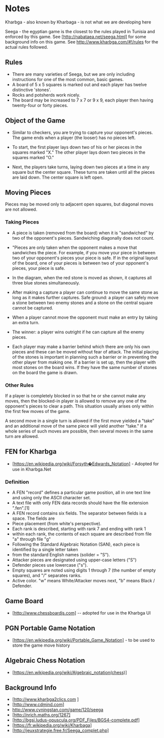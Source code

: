 # Notes

Kharbga - also known by Kharbaga  - is not what we are developing here

Seega - the egyptian game is the closest to the rules played in Tunisia and enforced by this game. See [http://nabataea.net/seega.html] for some background info on this game. See http://www.kharbga.com/#!/rules for the actual rules followed.

## Rules

- There are many varieties of Seega, but we are only including instructions for one of the most common, basic games.
- A board of 5 x 5 squares is marked out and each player has twelve distinctive 'stones'.
- Rocks and potsherds work nicely.
- The board may be increased to 7 x 7 or 9 x 9, each player then having twenty-four or forty pieces.

## Object of the Game

- Similar to checkers, you are trying to capture your opponent's pieces. The game ends when a player (the looser) has no pieces left.

- To start, the first player lays down two of his or her pieces in the squares marked "X." The other player lays down two pieces in the squares marked "O."

- Next, the players take turns, laying down two pieces at a time in any square but the center square. These turns are taken until all the pieces are laid down. The center square is left open.

## Moving Pieces

Pieces may be moved only to adjacent open squares, but diagonal moves are not allowed.

### Taking Pieces

- A piece is taken (removed from the board) when it is "sandwiched" by two of the opponent's pieces. Sandwiching diagonally does not count. 

- "Pieces are only taken when the opponent makes a move that sandwiches the piece. For example, if you move your piece in between two of your opponent's pieces your piece is safe. If in the original layout of the board, one of your pieces is between two of your opponent's pieces,  your piece is safe.

- In the diagram, when the red stone is moved as shown, it captures all three blue stones simultaneously.

- After making a capture a player can continue to move the same stone as long as it makes further captures. Safe ground: a player can safely move a stone between two enemy stones and a stone on the central square cannot be captured.

- When a player cannot move the opponent must make an entry by taking an extra turn.

- The winner: a player wins outright if he can capture all the enemy pieces.

- Each player may make a barrier behind which there are only his own pieces and these can be moved without fear of attack. The initial placing of the stones is important in planning such a barrier or in preventing the other player from making one. If a barrier is set up, then the player with most stones on the board wins. If they have the same number of stones on the board the game is drawn.

### Other Rules

If a player is completely blocked in so that he or she cannot make any moves, then the blocked-in player is allowed to remove any one of the opponent's pieces to clear a path. This situation usually arises only within the first few moves of the game.

A second move in a single turn is allowed if the first move yielded a "take" and an additional move of the same piece will yield another "take."
If a whole series of such moves are possible, then several moves in the same turn are allowed.

## FEN for Kharbga

- [https://en.wikipedia.org/wiki/Forsyth�Edwards_Notation] - Adopted for use in Kharbga.Net

### Definition

- A FEN "record" defines a particular game position, all in one text line and using only the ASCII character set.
- A text file with only FEN data records should have the file extension ".fen".[1]
- A FEN record contains six fields. The separator between fields is a space. The fields are
- Piece placement (from white's perspective).
- Each rank is described, starting with rank 7 and ending with rank 1
- within each rank, the contents of each square are described from file "a" through file "g"
- Following the Standard Algebraic Notation (SAN), each piece is identified by a single letter taken
- from the standard English names (solider = "S").
- Attacker pieces are designated using upper-case letters ("S")
- Defender pieces use lowercase ("s").
- Empty squares are noted using digits 1 through 7 (the number of empty squares), and "/" separates ranks.
- Active color. "w" means White/Attacker moves next, "b" means Black / Defender.

## Game Board

- [http://www.chessboardjs.com] -- adopted for use in the Kharbga UI

## PGN Portable Game Notation

- [https://en.wikipedia.org/wiki/Portable_Game_Notation] - to be used to store the game move history

## Algebraic Chess Notation

- [https://en.wikipedia.org/wiki/Algebraic_notation(chess)]

## Background Info

- [http://www.kharbga2clics.com ]
- [http://www.cdmind.com]
- http://www.cyningstan.com/game/120/seega
- [http://nrich.maths.org/1267]
- [http://bgsj.ludus-opuscula.org/PDF_Files/BGS4-complete.pdf]
- [https://fr.wikipedia.org/wiki/Kharbaga]
- [http://jeuxstrategie.free.fr/Seega_complet.php]

